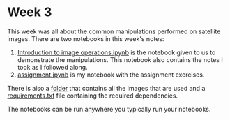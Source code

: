 # Week 3

This week was all about the common manipulations performed on satellite images. There are two notebooks in this week's notes:

1. [Introduction to image operations.ipynb](./Introduction%20to%20image%20operations.ipynb) is the notebook given to us to demonstrate the manipulations. This notebook also contains the notes I took as I followed along.
2. [assignment.ipynb](./assignment.ipynb) is my notebook with the assignment exercises.

There is also a [folder](./images/) that contains all the images that are used and a [requirements.txt](./requirements.txt) file containing the required dependencies.

The notebooks can be run anywhere you typically run your notebooks.
